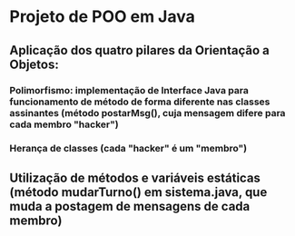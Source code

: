 # Projeto de POO em Java
## Aplicação dos quatro pilares da Orientação a Objetos:
### Polimorfismo: implementação de Interface Java para funcionamento de método de forma diferente nas classes assinantes (método postarMsg(), cuja mensagem difere para cada membro "hacker")
### Herança de classes (cada "hacker" é um "membro")
## Utilização de métodos e variáveis estáticas (método mudarTurno() em sistema.java, que muda a postagem de mensagens de cada membro)
